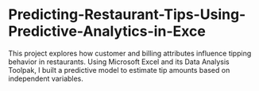 # Predicting-Restaurant-Tips-Using-Predictive-Analytics-in-Exce
This project explores how customer and billing attributes influence tipping behavior in restaurants. Using Microsoft Excel and its Data Analysis Toolpak, I built a predictive model to estimate tip amounts based on independent variables.
